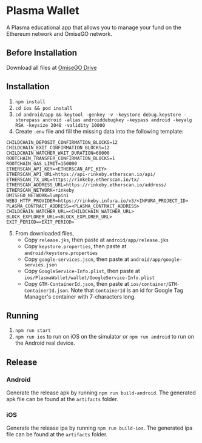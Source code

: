 # Plasma Wallet

A Plasma educational app that allows you to manage your fund on the Ethereum network and OmiseGO network.

## Before Installation

Download all files at [OmiseGO Drive](https://drive.google.com/drive/folders/1MMak_4mg5IZ-mv2zBOEok9FCYlMPqf2v?usp=sharing)

## Installation

1. `npm install`
2. `cd ios && pod install`
3. `cd android/app && keytool -genkey -v -keystore debug.keystore -storepass android -alias androiddebugkey -keypass android -keyalg RSA -keysize 2048 -validity 10000`
4. Create `.env` file and fill the missing data into the following template:

```
CHILDCHAIN_DEPOSIT_CONFIRMATION_BLOCKS=12
CHILDCHAIN_EXIT_CONFIRMATION_BLOCKS=12
CHILDCHAIN_WATCHER_WAIT_DURATION=60000
ROOTCHAIN_TRANSFER_CONFIRMATION_BLOCKS=1
ROOTCHAIN_GAS_LIMIT=150000
ETHERSCAN_API_KEY=<ETHERSCAN_API_KEY>
ETHERSCAN_API_URL=https://api-rinkeby.etherscan.io/api/
ETHERSCAN_TX_URL=https://rinkeby.etherscan.io/tx/
ETHERSCAN_ADDRESS_URL=https://rinkeby.etherscan.io/address/
ETHERSCAN_NETWORK=rinkeby
OMISEGO_NETWORK=lumpini
WEB3_HTTP_PROVIDER=https://rinkeby.infura.io/v3/<INFURA_PROJECT_ID>
PLASMA_CONTRACT_ADDRESS=<PLASMA_CONTRACT_ADDRESS>
CHILDCHAIN_WATCHER_URL=<CHILDCHAIN_WATCHER_URL>
BLOCK_EXPLORER_URL=<BLOCK_EXPLORER_URL>
EXIT_PERIOD=<EXIT_PERIOD>
```

5. From downloaded files,
   - Copy `release.jks`, then paste at `android/app/release.jks`
   - Copy `keystore.properties`, then paste at `android/keystore.properties`
   - Copy `google-services.json`, then paste at `android/app/google-servies.json`
   - Copy `GoogleService-Info.plist`, then paste at `ios/PlasmaWallet/wallet/GoogleService-Info.plist`
   - Copy `GTM-ContainerId.json`, then paste at `ios/container/GTM-ContainerId.json`. Note that `ContainerId` is an id for Google Tag Manager's container with 7-characters long.

## Running

1. `npm run start`
2. `npm run ios` to run on iOS on the simulator or `npm run android` to run on the Android real device.

## Release

### Android

Generate the release apk by running `npm run build-android`. The generated apk file can be found at the `artifacts` folder.

### iOS

Generate the release ipa by running `npm run build-ios`. The generated ipa file can be found at the `artifacts` folder.

